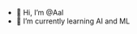 - 👋 Hi, I’m @Aal
- 🌱 I’m currently learning AI and ML

<!---
2023aa05896/2023aa05896 is a ✨ special ✨ repository because its `README.md` (this file) appears on your GitHub profile.
You can click the Preview link to take a look at your changes.
--->
